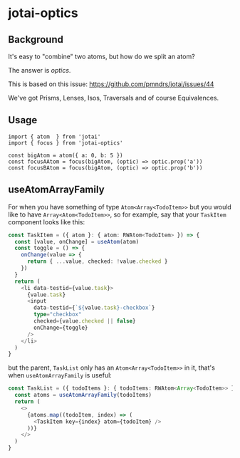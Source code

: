 # jotai-optics

## Background
It's easy to "combine" two atoms, but how do we split an atom?

The answer is *optics*.

This is based on this issue:
https://github.com/pmndrs/jotai/issues/44

We've got Prisms, Lenses, Isos, Traversals and of course Equivalences.

## Usage
```
import { atom  } from 'jotai'
import { focus } from 'jotai-optics'

const bigAtom = atom({ a: 0, b: 5 })
const focusAAtom = focus(bigAtom, (optic) => optic.prop('a'))
const focusBAtom = focus(bigAtom, (optic) => optic.prop('b'))
```

## useAtomArrayFamily

For when you have something of type `Atom<Array<TodoItem>>` but you would like to have `Array<Atom<TodoItem>>`, so for example, say that your `TaskItem` component looks like this:

```typescript
const TaskItem = ({ atom }: { atom: RWAtom<TodoItem> }) => {
  const [value, onChange] = useAtom(atom)
  const toggle = () => {
    onChange(value => {
      return { ...value, checked: !value.checked }
    })
  }
  return (
    <li data-testid={value.task}>
      {value.task}
      <input
        data-testid={`${value.task}-checkbox`}
        type="checkbox"
        checked={value.checked || false}
        onChange={toggle}
      />
    </li>
  )
}
```

but the parent, `TaskList` only has an `Atom<Array<TodoItem>>` in it, that's when `useAtomArrayFamily` is useful:


```typescript
const TaskList = ({ todoItems }: { todoItems: RWAtom<Array<TodoItem>> }) => {
  const atoms = useAtomArrayFamily(todoItems)
  return (
    <>
      {atoms.map((todoItem, index) => (
        <TaskItem key={index} atom={todoItem} />
      ))}
    </>
  )
}
```
